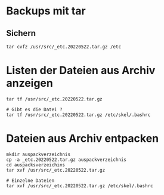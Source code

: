 # Backups mit tar 

## Sichern 

```
tar cvfz /usr/src/_etc.20220522.tar.gz /etc 

```

# Listen der Dateien aus Archiv anzeigen

```
tar tf /usr/src/_etc.20220522.tar.gz 

# Gibt es die Datei ? 
tar tf /usr/src/_etc.20220522.tar.gz /etc/skel/.bashrc 

```

# Dateien aus Archiv entpacken 

```
mkdir auspackverzeichnis
cp -a _etc.20220522.tar.gz auspackverzeichnis 
cd auspacksverzeichins 
tar xvf /usr/src/_etc.20220522.tar.gz 

# Einzelne Dateien  
tar xvf /usr/src/_etc.20220522.tar.gz /etc/skel/.bashrc 

```

